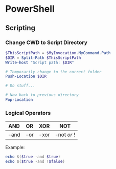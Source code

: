 # PowerShell

## Scripting

### Change CWD to Script Directory

```ps1
$ThisScriptPath = $MyInvocation.MyCommand.Path
$DIR = Split-Path $ThisScriptPath
Write-host "Script path: $DIR"

# Temporarily change to the correct folder
Push-Location $DIR

# Do stuff...

# Now back to previous directory
Pop-Location
```

### Logical Operators

| AND  | OR  | XOR  | NOT         |
|------|-----|------|-------------|
| -and | -or | -xor | -not *or* ! |

Example: 

```ps1
echo $($true -and $true)
echo $($true -and !$false)
```